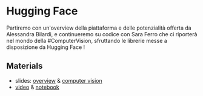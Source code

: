 # Hugging Face

Partiremo con un'overview della piattaforma e delle potenzialità offerta da Alessandra Bilardi, e continueremo su codice con Sara Ferro che ci riporterà nel mondo della #ComputerVision, sfruttando le librerie messe a disposizione da Hugging Face !

## Materials

* slides: [overview](PyDataVenice17.Alessandra.Bilardi.pdf) & [computer vision](PyDataVenice17.Sara.Ferro.pdf)
* [video](https://www.youtube.com/watch?v=ouu_zBRA7Gs) & [notebook](https://github.com/sarafrr/PyDataPracticeHuggingFace)
